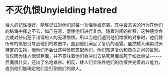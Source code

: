 # 不灭仇恨Unyielding Hatred

矮人的记性很好，能够记住对他们的每一次侮辱或伤害。其中最恶劣的行为在他们的脑海中挥之不去，如芒在背，促使他们进行复仇。随着时间的推移，这种感觉会变成对任何犯下错误的人的无理憎恨。所以当他们遇到他们憎恨的对象时，他们将所有的愤怒引导到他们的攻击中，直到他们满足了复仇的渴望。虽然矮人确实讨厌特定的生物，但他们不会让这种愤怒支配他们，他们知道复仇和自杀之间的区别。仅仅因为矮人憎恨巨魔，并不意味着他们会冲出去杀死巨魔或死于如此尝试------巨魔很壮实，还出了名地难杀。相反，矮人们会培养他们的仇恨并完善战斗能力，直到他们能确定他们会打倒他们的敌人。
